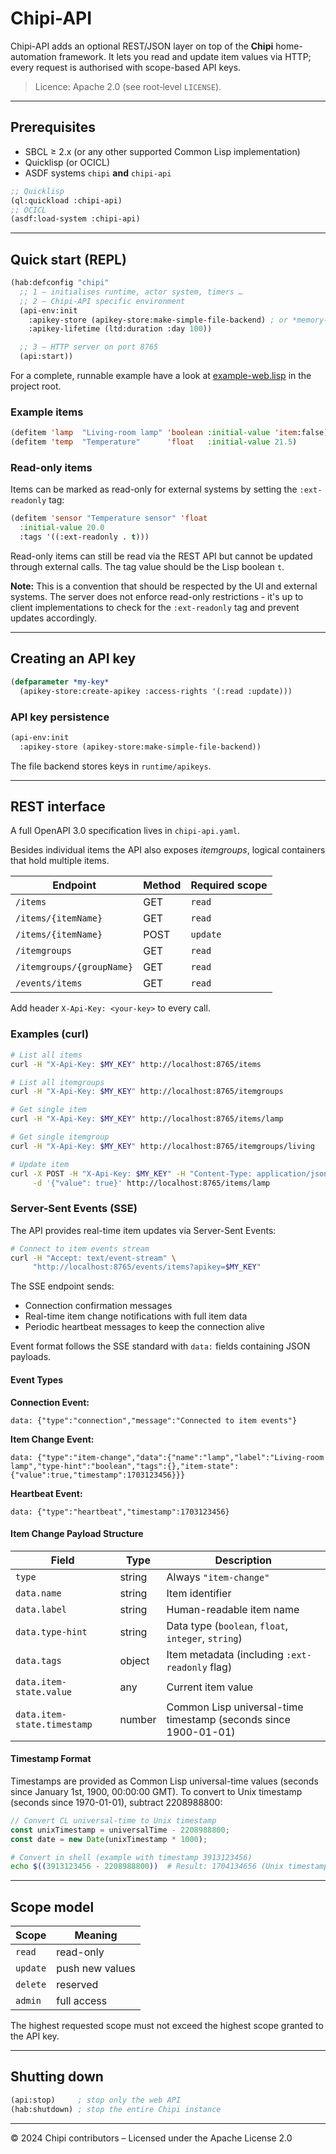 # Chipi-API

Chipi-API adds an optional REST/JSON layer on top of the **Chipi** home-automation
framework. It lets you read and update item values via HTTP; every request is
authorised with scope-based API keys.

> Licence: Apache 2.0 (see root‐level `LICENSE`).

---

## Prerequisites

* SBCL ≥ 2.x (or any other supported Common Lisp implementation)  
* Quicklisp (or OCICL)  
* ASDF systems `chipi` **and** `chipi-api`

```lisp
;; Quicklisp
(ql:quickload :chipi-api)
;; OCICL
(asdf:load-system :chipi-api)
```

---

## Quick start (REPL)

```lisp
(hab:defconfig "chipi"
  ;; 1 – initialises runtime, actor system, timers …
  ;; 2 – Chipi-API specific environment
  (api-env:init
    :apikey-store (apikey-store:make-simple-file-backend) ; or *memory-backend* for testing
    :apikey-lifetime (ltd:duration :day 100))

  ;; 3 – HTTP server on port 8765
  (api:start))
```

For a complete, runnable example have a look at
[example-web.lisp](./example-web.lisp) in the project root.

### Example items

```lisp
(defitem 'lamp  "Living-room lamp" 'boolean :initial-value 'item:false)
(defitem 'temp  "Temperature"      'float   :initial-value 21.5)
```

### Read-only items

Items can be marked as read-only for external systems by setting the `:ext-readonly` tag:

```lisp
(defitem 'sensor "Temperature sensor" 'float 
  :initial-value 20.0
  :tags '((:ext-readonly . t)))
```

Read-only items can still be read via the REST API but cannot be updated through external calls. The tag value should be the Lisp boolean `t`.

**Note:** This is a convention that should be respected by the UI and external systems. The server does not enforce read-only restrictions - it's up to client implementations to check for the `:ext-readonly` tag and prevent updates accordingly.

---

## Creating an API key

```lisp
(defparameter *my-key*
  (apikey-store:create-apikey :access-rights '(:read :update)))
```

### API key persistence

```lisp
(api-env:init
  :apikey-store (apikey-store:make-simple-file-backend))
```

The file backend stores keys in `runtime/apikeys`.

---

## REST interface

A full OpenAPI 3.0 specification lives in `chipi-api.yaml`.

Besides individual items the API also exposes *itemgroups*, logical
containers that hold multiple items.

| Endpoint            | Method | Required scope |
|---------------------|--------|----------------|
| `/items`            | GET    | `read`         |
| `/items/{itemName}` | GET    | `read`         |
| `/items/{itemName}` | POST   | `update`       |
| `/itemgroups`            | GET    | `read`         |
| `/itemgroups/{groupName}` | GET    | `read`         |
| `/events/items`     | GET    | `read`         |

Add header `X-Api-Key: <your-key>` to every call.

### Examples (curl)

```bash
# List all items
curl -H "X-Api-Key: $MY_KEY" http://localhost:8765/items

# List all itemgroups
curl -H "X-Api-Key: $MY_KEY" http://localhost:8765/itemgroups

# Get single item
curl -H "X-Api-Key: $MY_KEY" http://localhost:8765/items/lamp

# Get single itemgroup
curl -H "X-Api-Key: $MY_KEY" http://localhost:8765/itemgroups/living

# Update item
curl -X POST -H "X-Api-Key: $MY_KEY" -H "Content-Type: application/json" \
     -d '{"value": true}' http://localhost:8765/items/lamp
```

### Server-Sent Events (SSE)

The API provides real-time item updates via Server-Sent Events:

```bash
# Connect to item events stream
curl -H "Accept: text/event-stream" \
     "http://localhost:8765/events/items?apikey=$MY_KEY"
```

The SSE endpoint sends:
- Connection confirmation messages
- Real-time item change notifications with full item data
- Periodic heartbeat messages to keep the connection alive

Event format follows the SSE standard with `data:` fields containing JSON payloads.

#### Event Types

**Connection Event:**
```
data: {"type":"connection","message":"Connected to item events"}
```

**Item Change Event:**
```
data: {"type":"item-change","data":{"name":"lamp","label":"Living-room lamp","type-hint":"boolean","tags":{},"item-state":{"value":true,"timestamp":1703123456}}}
```

**Heartbeat Event:**
```
data: {"type":"heartbeat","timestamp":1703123456}
```

#### Item Change Payload Structure

| Field | Type | Description |
|-------|------|-------------|
| `type` | string | Always `"item-change"` |
| `data.name` | string | Item identifier |
| `data.label` | string | Human-readable item name |
| `data.type-hint` | string | Data type (`boolean`, `float`, `integer`, `string`) |
| `data.tags` | object | Item metadata (including `:ext-readonly` flag) |
| `data.item-state.value` | any | Current item value |
| `data.item-state.timestamp` | number | Common Lisp universal-time timestamp (seconds since 1900-01-01) |

#### Timestamp Format

Timestamps are provided as Common Lisp universal-time values (seconds since January 1st, 1900, 00:00:00 GMT). To convert to Unix timestamp (seconds since 1970-01-01), subtract 2208988800:

```javascript
// Convert CL universal-time to Unix timestamp
const unixTimestamp = universalTime - 2208988800;
const date = new Date(unixTimestamp * 1000);
```

```bash
# Convert in shell (example with timestamp 3913123456)
echo $((3913123456 - 2208988800))  # Result: 1704134656 (Unix timestamp)
```

---

## Scope model

| Scope  | Meaning            |
|--------|--------------------|
| `read` | read-only          |
| `update` | push new values  |
| `delete` | reserved         |
| `admin` | full access       |

The highest requested scope must not exceed the highest scope granted to the
API key.

---

## Shutting down

```lisp
(api:stop)     ; stop only the web API
(hab:shutdown) ; stop the entire Chipi instance
```

---

© 2024 Chipi contributors – Licensed under the Apache License 2.0
